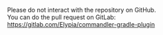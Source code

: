 Please do not interact with the repository on GitHub.  
You can do the pull request on GitLab: https://gitlab.com/Elypia/commandler-gradle-plugin
